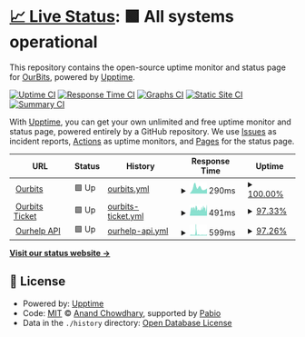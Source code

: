 # [📈 Live Status](https://ourbits.github.io/uptime): <!--live status--> **🟩 All systems operational**

This repository contains the open-source uptime monitor and status page for [OurBits](https://ourbits.club), powered by [Upptime](https://github.com/upptime/upptime).

[![Uptime CI](https://github.com/ourbits/uptime/workflows/Uptime%20CI/badge.svg)](https://github.com/ourbits/uptime/actions?query=workflow%3A%22Uptime+CI%22)
[![Response Time CI](https://github.com/ourbits/uptime/workflows/Response%20Time%20CI/badge.svg)](https://github.com/ourbits/uptime/actions?query=workflow%3A%22Response+Time+CI%22)
[![Graphs CI](https://github.com/ourbits/uptime/workflows/Graphs%20CI/badge.svg)](https://github.com/ourbits/uptime/actions?query=workflow%3A%22Graphs+CI%22)
[![Static Site CI](https://github.com/ourbits/uptime/workflows/Static%20Site%20CI/badge.svg)](https://github.com/ourbits/uptime/actions?query=workflow%3A%22Static+Site+CI%22)
[![Summary CI](https://github.com/ourbits/uptime/workflows/Summary%20CI/badge.svg)](https://github.com/ourbits/uptime/actions?query=workflow%3A%22Summary+CI%22)

With [Upptime](https://upptime.js.org), you can get your own unlimited and free uptime monitor and status page, powered entirely by a GitHub repository. We use [Issues](https://github.com/ourbits/uptime/issues) as incident reports, [Actions](https://github.com/ourbits/uptime/actions) as uptime monitors, and [Pages](https://ourbits.github.io/uptime) for the status page.

<!--start: status pages-->
<!-- This summary is generated by Upptime (https://github.com/upptime/upptime) -->
<!-- Do not edit this manually, your changes will be overwritten -->
<!-- prettier-ignore -->
| URL | Status | History | Response Time | Uptime |
| --- | ------ | ------- | ------------- | ------ |
| <img alt="" src="https://icons.duckduckgo.com/ip3/ourbits.club.ico" height="13"> [Ourbits](https://ourbits.club/torrentrss.php?passkey=) | 🟩 Up | [ourbits.yml](https://github.com/ourbits/uptime/commits/HEAD/history/ourbits.yml) | <details><summary><img alt="Response time graph" src="./graphs/ourbits/response-time-week.png" height="20"> 290ms</summary><br><a href="https://ourbits.github.io/uptime/history/ourbits"><img alt="Response time 341" src="https://img.shields.io/endpoint?url=https%3A%2F%2Fraw.githubusercontent.com%2Fourbits%2Fuptime%2FHEAD%2Fapi%2Fourbits%2Fresponse-time.json"></a><br><a href="https://ourbits.github.io/uptime/history/ourbits"><img alt="24-hour response time 260" src="https://img.shields.io/endpoint?url=https%3A%2F%2Fraw.githubusercontent.com%2Fourbits%2Fuptime%2FHEAD%2Fapi%2Fourbits%2Fresponse-time-day.json"></a><br><a href="https://ourbits.github.io/uptime/history/ourbits"><img alt="7-day response time 290" src="https://img.shields.io/endpoint?url=https%3A%2F%2Fraw.githubusercontent.com%2Fourbits%2Fuptime%2FHEAD%2Fapi%2Fourbits%2Fresponse-time-week.json"></a><br><a href="https://ourbits.github.io/uptime/history/ourbits"><img alt="30-day response time 303" src="https://img.shields.io/endpoint?url=https%3A%2F%2Fraw.githubusercontent.com%2Fourbits%2Fuptime%2FHEAD%2Fapi%2Fourbits%2Fresponse-time-month.json"></a><br><a href="https://ourbits.github.io/uptime/history/ourbits"><img alt="1-year response time 341" src="https://img.shields.io/endpoint?url=https%3A%2F%2Fraw.githubusercontent.com%2Fourbits%2Fuptime%2FHEAD%2Fapi%2Fourbits%2Fresponse-time-year.json"></a></details> | <details><summary><a href="https://ourbits.github.io/uptime/history/ourbits">100.00%</a></summary><a href="https://ourbits.github.io/uptime/history/ourbits"><img alt="All-time uptime 99.99%" src="https://img.shields.io/endpoint?url=https%3A%2F%2Fraw.githubusercontent.com%2Fourbits%2Fuptime%2FHEAD%2Fapi%2Fourbits%2Fuptime.json"></a><br><a href="https://ourbits.github.io/uptime/history/ourbits"><img alt="24-hour uptime 100.00%" src="https://img.shields.io/endpoint?url=https%3A%2F%2Fraw.githubusercontent.com%2Fourbits%2Fuptime%2FHEAD%2Fapi%2Fourbits%2Fuptime-day.json"></a><br><a href="https://ourbits.github.io/uptime/history/ourbits"><img alt="7-day uptime 100.00%" src="https://img.shields.io/endpoint?url=https%3A%2F%2Fraw.githubusercontent.com%2Fourbits%2Fuptime%2FHEAD%2Fapi%2Fourbits%2Fuptime-week.json"></a><br><a href="https://ourbits.github.io/uptime/history/ourbits"><img alt="30-day uptime 100.00%" src="https://img.shields.io/endpoint?url=https%3A%2F%2Fraw.githubusercontent.com%2Fourbits%2Fuptime%2FHEAD%2Fapi%2Fourbits%2Fuptime-month.json"></a><br><a href="https://ourbits.github.io/uptime/history/ourbits"><img alt="1-year uptime 99.99%" src="https://img.shields.io/endpoint?url=https%3A%2F%2Fraw.githubusercontent.com%2Fourbits%2Fuptime%2FHEAD%2Fapi%2Fourbits%2Fuptime-year.json"></a></details>
| <img alt="" src="https://icons.duckduckgo.com/ip3/ticket.ourbits.club.ico" height="13"> [Ourbits Ticket](https://ticket.ourbits.club/) | 🟩 Up | [ourbits-ticket.yml](https://github.com/ourbits/uptime/commits/HEAD/history/ourbits-ticket.yml) | <details><summary><img alt="Response time graph" src="./graphs/ourbits-ticket/response-time-week.png" height="20"> 491ms</summary><br><a href="https://ourbits.github.io/uptime/history/ourbits-ticket"><img alt="Response time 543" src="https://img.shields.io/endpoint?url=https%3A%2F%2Fraw.githubusercontent.com%2Fourbits%2Fuptime%2FHEAD%2Fapi%2Fourbits-ticket%2Fresponse-time.json"></a><br><a href="https://ourbits.github.io/uptime/history/ourbits-ticket"><img alt="24-hour response time 530" src="https://img.shields.io/endpoint?url=https%3A%2F%2Fraw.githubusercontent.com%2Fourbits%2Fuptime%2FHEAD%2Fapi%2Fourbits-ticket%2Fresponse-time-day.json"></a><br><a href="https://ourbits.github.io/uptime/history/ourbits-ticket"><img alt="7-day response time 491" src="https://img.shields.io/endpoint?url=https%3A%2F%2Fraw.githubusercontent.com%2Fourbits%2Fuptime%2FHEAD%2Fapi%2Fourbits-ticket%2Fresponse-time-week.json"></a><br><a href="https://ourbits.github.io/uptime/history/ourbits-ticket"><img alt="30-day response time 676" src="https://img.shields.io/endpoint?url=https%3A%2F%2Fraw.githubusercontent.com%2Fourbits%2Fuptime%2FHEAD%2Fapi%2Fourbits-ticket%2Fresponse-time-month.json"></a><br><a href="https://ourbits.github.io/uptime/history/ourbits-ticket"><img alt="1-year response time 543" src="https://img.shields.io/endpoint?url=https%3A%2F%2Fraw.githubusercontent.com%2Fourbits%2Fuptime%2FHEAD%2Fapi%2Fourbits-ticket%2Fresponse-time-year.json"></a></details> | <details><summary><a href="https://ourbits.github.io/uptime/history/ourbits-ticket">97.33%</a></summary><a href="https://ourbits.github.io/uptime/history/ourbits-ticket"><img alt="All-time uptime 99.80%" src="https://img.shields.io/endpoint?url=https%3A%2F%2Fraw.githubusercontent.com%2Fourbits%2Fuptime%2FHEAD%2Fapi%2Fourbits-ticket%2Fuptime.json"></a><br><a href="https://ourbits.github.io/uptime/history/ourbits-ticket"><img alt="24-hour uptime 98.53%" src="https://img.shields.io/endpoint?url=https%3A%2F%2Fraw.githubusercontent.com%2Fourbits%2Fuptime%2FHEAD%2Fapi%2Fourbits-ticket%2Fuptime-day.json"></a><br><a href="https://ourbits.github.io/uptime/history/ourbits-ticket"><img alt="7-day uptime 97.33%" src="https://img.shields.io/endpoint?url=https%3A%2F%2Fraw.githubusercontent.com%2Fourbits%2Fuptime%2FHEAD%2Fapi%2Fourbits-ticket%2Fuptime-week.json"></a><br><a href="https://ourbits.github.io/uptime/history/ourbits-ticket"><img alt="30-day uptime 98.83%" src="https://img.shields.io/endpoint?url=https%3A%2F%2Fraw.githubusercontent.com%2Fourbits%2Fuptime%2FHEAD%2Fapi%2Fourbits-ticket%2Fuptime-month.json"></a><br><a href="https://ourbits.github.io/uptime/history/ourbits-ticket"><img alt="1-year uptime 99.80%" src="https://img.shields.io/endpoint?url=https%3A%2F%2Fraw.githubusercontent.com%2Fourbits%2Fuptime%2FHEAD%2Fapi%2Fourbits-ticket%2Fuptime-year.json"></a></details>
| <img alt="" src="https://icons.duckduckgo.com/ip3/api.ourhelp.club.ico" height="13"> [Ourhelp API](https://api.ourhelp.club/) | 🟩 Up | [ourhelp-api.yml](https://github.com/ourbits/uptime/commits/HEAD/history/ourhelp-api.yml) | <details><summary><img alt="Response time graph" src="./graphs/ourhelp-api/response-time-week.png" height="20"> 599ms</summary><br><a href="https://ourbits.github.io/uptime/history/ourhelp-api"><img alt="Response time 663" src="https://img.shields.io/endpoint?url=https%3A%2F%2Fraw.githubusercontent.com%2Fourbits%2Fuptime%2FHEAD%2Fapi%2Fourhelp-api%2Fresponse-time.json"></a><br><a href="https://ourbits.github.io/uptime/history/ourhelp-api"><img alt="24-hour response time 399" src="https://img.shields.io/endpoint?url=https%3A%2F%2Fraw.githubusercontent.com%2Fourbits%2Fuptime%2FHEAD%2Fapi%2Fourhelp-api%2Fresponse-time-day.json"></a><br><a href="https://ourbits.github.io/uptime/history/ourhelp-api"><img alt="7-day response time 599" src="https://img.shields.io/endpoint?url=https%3A%2F%2Fraw.githubusercontent.com%2Fourbits%2Fuptime%2FHEAD%2Fapi%2Fourhelp-api%2Fresponse-time-week.json"></a><br><a href="https://ourbits.github.io/uptime/history/ourhelp-api"><img alt="30-day response time 477" src="https://img.shields.io/endpoint?url=https%3A%2F%2Fraw.githubusercontent.com%2Fourbits%2Fuptime%2FHEAD%2Fapi%2Fourhelp-api%2Fresponse-time-month.json"></a><br><a href="https://ourbits.github.io/uptime/history/ourhelp-api"><img alt="1-year response time 663" src="https://img.shields.io/endpoint?url=https%3A%2F%2Fraw.githubusercontent.com%2Fourbits%2Fuptime%2FHEAD%2Fapi%2Fourhelp-api%2Fresponse-time-year.json"></a></details> | <details><summary><a href="https://ourbits.github.io/uptime/history/ourhelp-api">97.26%</a></summary><a href="https://ourbits.github.io/uptime/history/ourhelp-api"><img alt="All-time uptime 99.85%" src="https://img.shields.io/endpoint?url=https%3A%2F%2Fraw.githubusercontent.com%2Fourbits%2Fuptime%2FHEAD%2Fapi%2Fourhelp-api%2Fuptime.json"></a><br><a href="https://ourbits.github.io/uptime/history/ourhelp-api"><img alt="24-hour uptime 95.23%" src="https://img.shields.io/endpoint?url=https%3A%2F%2Fraw.githubusercontent.com%2Fourbits%2Fuptime%2FHEAD%2Fapi%2Fourhelp-api%2Fuptime-day.json"></a><br><a href="https://ourbits.github.io/uptime/history/ourhelp-api"><img alt="7-day uptime 97.26%" src="https://img.shields.io/endpoint?url=https%3A%2F%2Fraw.githubusercontent.com%2Fourbits%2Fuptime%2FHEAD%2Fapi%2Fourhelp-api%2Fuptime-week.json"></a><br><a href="https://ourbits.github.io/uptime/history/ourhelp-api"><img alt="30-day uptime 98.89%" src="https://img.shields.io/endpoint?url=https%3A%2F%2Fraw.githubusercontent.com%2Fourbits%2Fuptime%2FHEAD%2Fapi%2Fourhelp-api%2Fuptime-month.json"></a><br><a href="https://ourbits.github.io/uptime/history/ourhelp-api"><img alt="1-year uptime 99.85%" src="https://img.shields.io/endpoint?url=https%3A%2F%2Fraw.githubusercontent.com%2Fourbits%2Fuptime%2FHEAD%2Fapi%2Fourhelp-api%2Fuptime-year.json"></a></details>

<!--end: status pages-->

[**Visit our status website →**](https://ourbits.github.io/uptime)

## 📄 License

- Powered by: [Upptime](https://github.com/upptime/upptime)
- Code: [MIT](./LICENSE) © [Anand Chowdhary](https://anandchowdhary.com), supported by [Pabio](https://pabio.com)
- Data in the `./history` directory: [Open Database License](https://opendatacommons.org/licenses/odbl/1-0/)
